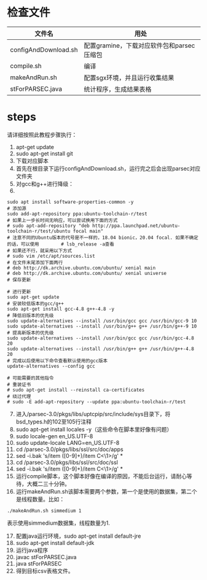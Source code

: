 # 检查文件

| 文件名               | 用处                                      |
| -------------------- | ----------------------------------------- |
| configAndDownload.sh | 配置gramine，下载对应软件包和parsec压缩包 |
| compile.sh           | 编译                                      |
| makeAndRun.sh        | 配置sgx环境，并且运行收集结果             |
| stForPARSEC.java     | 统计程序，生成结果表格                    |


# steps
请详细按照此教程步骤执行：

1. apt-get update
2. sudo apt-get install git
3. 下载对应脚本
4. 首先在根目录下运行configAndDownload.sh，运行完之后会出现parsec对应文件夹
5. 对gcc和g++进行降级：
6. 
```
sudo apt install software-properties-common -y
# 添加源
sudo add-apt-repository ppa:ubuntu-toolchain-r/test
# 如果上一步长时间无响应，可以尝试换用下面的方式
# sudo apt-add-repository "deb http://ppa.launchpad.net/ubuntu-toolchain-r/test/ubuntu focal main"
# 注意不同的Ubuntu版本的代号是不一样的，18.04 bionic，20.04 focal. 如果不确定的话，可以使用        # lsb_release -a查看
# 如果还不行，就采用以下方式
# sudo vim /etc/apt/sources.list
# 在文件末尾添加下面两行
# deb http://dk.archive.ubuntu.com/ubuntu/ xenial main
# deb http://dk.archive.ubuntu.com/ubuntu/ xenial universe
# 保存更新

# 进行更新
sudo apt-get update
# 安装较低版本的gcc/g++
sudo apt-get install gcc-4.8 g++-4.8 -y
# 降低旧版本的优先级
sudo update-alternatives --install /usr/bin/gcc gcc /usr/bin/gcc-9 10
sudo update-alternatives --install /usr/bin/g++ g++ /usr/bin/g++-9 10
# 提高新版本的优先级
sudo update-alternatives --install /usr/bin/gcc gcc /usr/bin/gcc-4.8 20
sudo update-alternatives --install /usr/bin/g++ g++ /usr/bin/g++-4.8 20
# 完成以后使用以下命令查看默认使用的gcc版本
update-alternatives --config gcc

# 可能需要的其他指令
# 重装证书
# sudo apt-get install --reinstall ca-certificates
# 绕过代理
# sudo -E add-apt-repository --update ppa:ubuntu-toolchain-r/test
```

7.  进入/parsec-3.0/pkgs/libs/uptcpip/src/include/sys目录下，将bsd_types.h的102至105行注释
8. sudo apt-get install locales -y（这些命令在脚本里好像有问题）
9. sudo locale-gen en_US.UTF-8
10. sudo update-locale LANG=en_US.UTF-8
11. cd /parsec-3.0/pkgs/libs/ssl/src/doc/apps
12. sed -i.bak 's/item \([0-9]\+\)/item C<\1>/g' *
13. cd /parsec-3.0/pkgs/libs/ssl/src/doc/ssl
14. sed -i.bak 's/item \([0-9]\+\)/item C<\1>/g' *
15. 运行compile脚本，这个脚本好像在编译的原因，不能后台运行，请耐心等待，大概二三十分钟。
16. 运行makeAndRun.sh该脚本需要两个参数，第一个是使用的数据集，第二个是线程数量。比如：
```
./makeAndRun.sh simmedium 1
```

表示使用simmedium数据集，线程数量为1.

17. 配置java运行环境，sudo apt-get install default-jre
18. sudo apt-get install default-jdk
19. 运行java程序
20. javac stForPARSEC.java
21. java stForPARSEC
22. 得到目标csv表格文件。
